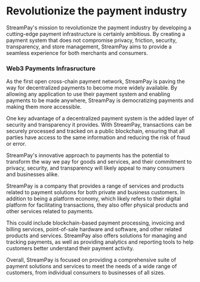 # Revolutionize the payment industry

StreamPay's mission to revolutionize the payment industry by developing a cutting-edge payment infrastructure is certainly ambitious. By creating a payment system that does not compromise privacy, friction, security, transparency, and store management, StreamPay aims to provide a seamless experience for both merchants and consumers. 

### Web3 Payments Infrasructure

As the first open cross-chain payment network, StreamPay is paving the way for decentralized payments to become more widely available. By allowing any application to use their payment system and enabling payments to be made anywhere, StreamPay is democratizing payments and making them more accessible.

One key advantage of a decentralized payment system is the added layer of security and transparency it provides. With StreamPay, transactions can be securely processed and tracked on a public blockchain, ensuring that all parties have access to the same information and reducing the risk of fraud or error.

StreamPay's innovative approach to payments has the potential to transform the way we pay for goods and services, and their commitment to privacy, security, and transparency will likely appeal to many consumers and businesses alike.

StreamPay is a company that provides a range of services and products related to payment solutions for both private and business customers. In addition to being a platform economy, which likely refers to their digital platform for facilitating transactions, they also offer physical products and other services related to payments.

This could include blockchain-based payment processing, invoicing and billing services, point-of-sale hardware and software, and other related products and services. StreamPay also offers solutions for managing and tracking payments, as well as providing analytics and reporting tools to help customers better understand their payment activity.

Overall, StreamPay is focused on providing a comprehensive suite of payment solutions and services to meet the needs of a wide range of customers, from individual consumers to businesses of all sizes.
